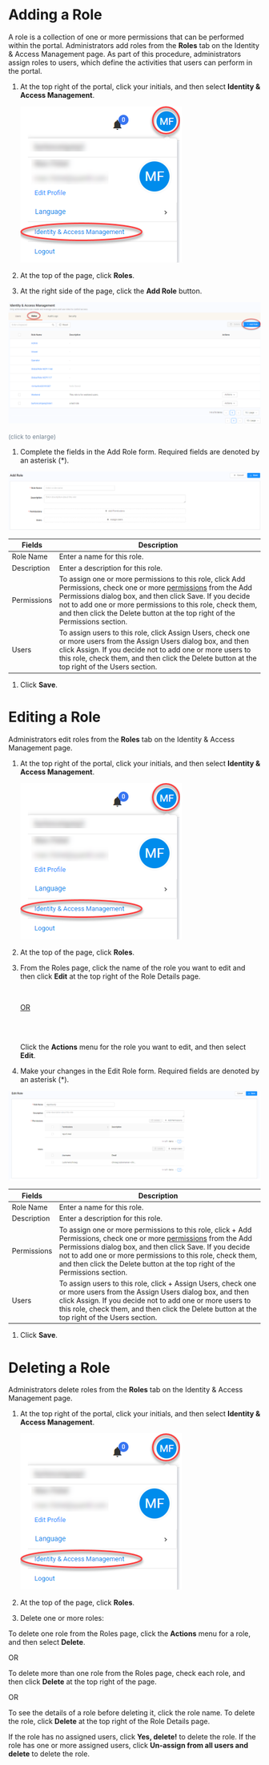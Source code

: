 # Adding a Role

A role is a collection of one or more permissions that can be performed within the portal. Administrators add roles from the **Roles** tab on the Identity & Access Management page. As part of this procedure, administrators assign roles to users, which define the activities that users can perform in the portal.

1. At the top right of the portal, click your initials, and then select **Identity & Access Management**.

    ![null](</docs/resources/images/Selecting the Identity and Access Management Page.png>)

2. At the top of the page, click **Roles**. 
3. At the right side of the page, click the **Add Role** button.

![null](</docs/resources/images/Add Role Button.png>)

<span style="color: #708090; font-size: 9pt;">(click to enlarge)</span>

1. Complete the fields in the Add Role form. Required fields are denoted by an asterisk (\*).

![null](</docs/resources/images/Add Role Form.png>)

| **Fields**                                                                                                                                                                                                                                                                                                                                                                    | **Description**                                                                                                                                                                                                                                                                                                                                                               |
| ----------------------------------------------------------------------------------------------------------------------------------------------------------------------------------------------------------------------------------------------------------------------------------------------------------------------------------------------------------------------------- | ----------------------------------------------------------------------------------------------------------------------------------------------------------------------------------------------------------------------------------------------------------------------------------------------------------------------------------------------------------------------------- |
| Role Name                                                                                                                                                                                                                                                                                                                                                                     | Enter a name for this role.                                                                                                                                                                                                                                                                                                                                                   |
| Description                                                                                                                                                                                                                                                                                                                                                                   | Enter a description for this role.                                                                                                                                                                                                                                                                                                                                            |
| Permissions                                                                                                                                                                                                                                                                                                                                                                   | To assign one or more permissions to this role, click Add Permissions, check one or more [permissions](<../Permissions That Can Be Assigned to Roles.htm>) from the Add Permissions dialog box, and then click Save. If you decide not to add one or more permissions to this role, check them, and then click the Delete button at the top right of the Permissions section. |
| Users                                                                                                                                                                                                                                                                                                                                                                         | To assign users to this role, click Assign Users, check one or more users from the Assign Users dialog box, and then click Assign. If you decide not to add one or more users to this role, check them, and then click the Delete button at the top right of the Users section.                                                                                               |

1. Click **Save**.


# Editing a Role

Administrators edit roles from the **Roles** tab on the Identity & Access Management page.

1. At the top right of the portal, click your initials, and then select **Identity & Access Management**.

    ![null](</docs/resources/images/Selecting the Identity and Access Management Page.png>)

2. At the top of the page, click **Roles**.
3. From the Roles page, click the name of the role you want to edit and then click **Edit** at the top right of the Role Details page.<br>

    <br>

    <u>OR</u>

    <br>

    <br>

    Click the **Actions** menu for the role you want to edit, and then select **Edit**.<br>

4. Make your changes in the Edit Role form. Required fields are denoted by an asterisk (\*).

<!-- -->

![null](</docs/resources/images/Role Details - Edit.png>)

| **Fields**                                                                                                                                                                                                                                                                                                                                                                      | **Description**                                                                                                                                                                                                                                                                                                                                                                 |
| ------------------------------------------------------------------------------------------------------------------------------------------------------------------------------------------------------------------------------------------------------------------------------------------------------------------------------------------------------------------------------- | ------------------------------------------------------------------------------------------------------------------------------------------------------------------------------------------------------------------------------------------------------------------------------------------------------------------------------------------------------------------------------- |
| Role Name                                                                                                                                                                                                                                                                                                                                                                       | Enter a name for this role.                                                                                                                                                                                                                                                                                                                                                     |
| Description                                                                                                                                                                                                                                                                                                                                                                     | Enter a description for this role.                                                                                                                                                                                                                                                                                                                                              |
| Permissions                                                                                                                                                                                                                                                                                                                                                                     | To assign one or more permissions to this role, click + Add Permissions, check one or more [permissions](<../Permissions That Can Be Assigned to Roles.htm>) from the Add Permissions dialog box, and then click Save. If you decide not to add one or more permissions to this role, check them, and then click the Delete button at the top right of the Permissions section. |
| Users                                                                                                                                                                                                                                                                                                                                                                           | To assign users to this role, click + Assign Users, check one or more users from the Assign Users dialog box, and then click Assign. If you decide not to add one or more users to this role, check them, and then click the Delete button at the top right of the Users section.                                                                                               |

1. Click **Save**.

# Deleting a Role

Administrators delete roles from the **Roles** tab on the Identity & Access Management page.

1. At the top right of the portal, click your initials, and then select **Identity & Access Management**.

    ![null](</docs/resources/images/Selecting the Identity and Access Management Page.png>)

2. At the top of the page, click **Roles**.

1. Delete one or more roles:<br>

To delete one role from the Roles page, click the **Actions** menu for a role, and then select **Delete**. <br>

OR

To delete more than one role from the Roles page, check each role, and then click **Delete** at the top right of the page.<br>

OR

To see the details of a role before deleting it, click the role name. To delete the role, click **Delete** at the top right of the Role Details page.

If the role has no assigned users, click **Yes, delete!** to delete the role. If the role has one or more assigned users, click **Un-assign from all users and delete** to delete the role.


